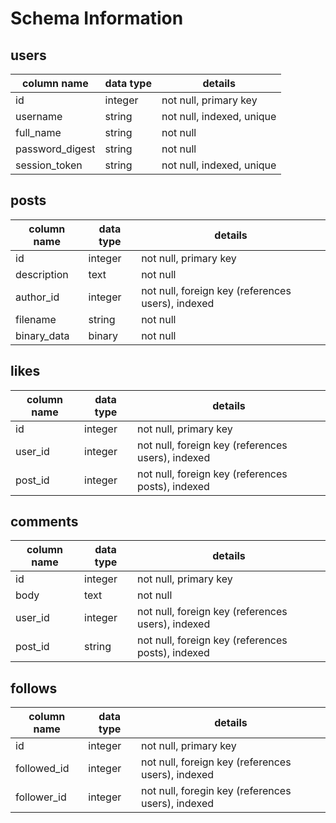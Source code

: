 # Schema Information

## users
column name     | data type | details
----------------|-----------|-----------------------
id              | integer   | not null, primary key
username        | string    | not null, indexed, unique
full_name       | string    | not null
password_digest | string    | not null
session_token   | string    | not null, indexed, unique

## posts
column name | data type | details
------------|-----------|-----------------------
id          | integer   | not null, primary key
description | text      | not null
author_id   | integer   | not null, foreign key (references users), indexed
filename    | string    | not null
binary_data | binary    | not null

## likes
column name | data type | details
------------|-----------|-----------------------
id          | integer   | not null, primary key
user_id     | integer   | not null, foreign key (references users), indexed
post_id     | integer   | not null, foreign key (references posts), indexed

## comments
column name | data type | details
------------|-----------|-----------------------
id          | integer   | not null, primary key
body        | text      | not null
user_id     | integer   | not null, foreign key (references users), indexed
post_id     | string    | not null, foreign key (references posts), indexed

## follows
column name | data type | details
------------|-----------|-----------------------
id          | integer   | not null, primary key
followed_id | integer   | not null, foreign key (references users), indexed
follower_id | integer   | not null, foregin key (references users), indexed


